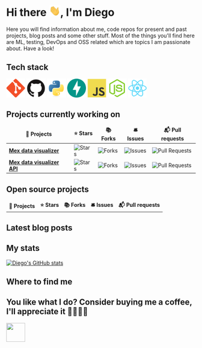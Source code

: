 # Hi there <img src="https://github.com/DPLATA/DPLATA/blob/main/waving_hand.gif" width="30px">, I'm Diego

<!--I'm from México and you can find me on , or on  FREELANCE SOFTWARE ENGINEER CONTACT ME IF YOU HAVE ANY WORK √(ALT + V).-->

Here you will find information about me, code repos for present and past projects, blog posts and some other stuff. Most of the things you'll find here are ML, testing, DevOps and OSS related which are topics I am passionate about. Have a look!

## Tech stack

<p align="left">
<img src="https://raw.githubusercontent.com/devicons/devicon/master/icons/git/git-original.svg" width="50" height="50">
<img src="https://raw.githubusercontent.com/devicons/devicon/master/icons/github/github-original.svg" width="50" height="50">  
<img src="https://raw.githubusercontent.com/devicons/devicon/master/icons/python/python-original.svg" width="50" height="50">
<img src="https://raw.githubusercontent.com/devicons/devicon/master/icons/fastapi/fastapi-original.svg" width="50" height="50">
<img src="https://raw.githubusercontent.com/devicons/devicon/master/icons/javascript/javascript-original.svg" width="50" height="50">
<img src="https://raw.githubusercontent.com/devicons/devicon/master/icons/nodejs/nodejs-original.svg" width="50" height="50">
<img src="https://raw.githubusercontent.com/devicons/devicon/master/icons/react/react-original.svg" width="50" height="50">
</p>

## Projects currently working on

<table>
  <thead align="center">
    <tr border: none;>
      <td><b>🎁 Projects</b></td>
      <td><b>⭐ Stars</b></td>
      <td><b>📚 Forks</b></td>
      <td><b>🛎 Issues</b></td>
      <td><b>📬 Pull requests</b></td>
    </tr>
  </thead>
  <tbody>
    <tr>
      <td><a href="https://github.com/DPLATA/mexdata"><b>Mex data visualizer</b></a></td>
      <td><img alt="Stars" src="https://img.shields.io/github/stars/DPLATA/mexdata?style=flat-square&labelColor=343b41" /></td>
      <td><img alt="Forks" src="https://img.shields.io/github/forks/DPLATA/mexdata?style=flat-square&labelColor=343b41"/></td>
      <td><img alt="Issues" src="https://img.shields.io/github/issues/DPLATA/mexdata?style=flat-square&labelColor=343b41"/></td>
      <td><img alt="Pull Requests" src="https://img.shields.io/github/issues-pr/DPLATA/mexdata?style=flat-square&labelColor=343b41"/></td>
    </tr>
    <tr>
      <td><a href="https://github.com/DPLATA/mexdata_api"><b>Mex data visualizer API</b></a></td>
      <td><img alt="Stars" src="https://img.shields.io/github/stars/DPLATA/mexdata_api?style=flat-square&labelColor=343b41" /></td>
      <td><img alt="Forks" src="https://img.shields.io/github/forks/DPLATA/mexdata_api?style=flat-square&labelColor=343b41"/></td>
      <td><img alt="Issues" src="https://img.shields.io/github/issues/DPLATA/mexdata_api?style=flat-square&labelColor=343b41"/></td>
      <td><img alt="Pull Requests" src="https://img.shields.io/github/issues-pr/DPLATA/mexdata_api?style=flat-square&labelColor=343b41"/></td>
    </tr>
  </tbody>
</table>

## Open source projects

<table>
  <thead align="center">
    <tr border: none;>
      <td><b>🎁 Projects</b></td>
      <td><b>⭐ Stars</b></td>
      <td><b>📚 Forks</b></td>
      <td><b>🛎 Issues</b></td>
      <td><b>📬 Pull requests</b></td>
    </tr>
  </thead>
  <tbody>
    <tr>
    </tr>
  </tbody>
</table>

## Latest blog posts

## My stats

[![Diego's GitHub stats](https://github-readme-stats.vercel.app/api?username=DPLATA)](https://github.com/DPLATA/github-readme-stats)

## Where to find me

## You like what I do? Consider buying me a coffee, I'll appreciate it 🤜🏼🤛🏼

<p align="left">
  <a href="https://paypal.me/diegogplatac?country.x=MX&locale.x=es_XC">
    <img src="https://res.cloudinary.com/dzappyypg/image/upload/v1671997877/other_stuff/paypal_t9ko5x.png" width="50" height="50">
  </a>
</p>


<!--
[![Diego's GitHub stats](https://github-readme-stats.vercel.app/api/top-langs/?username=DPLATA)](https://github.com/DPLATA/github-readme-stats)

![](https://img.shields.io/badge/OS-Linux-informational?style=flat&logo=linux&logoColor=white&color=d74614)
![](https://img.shields.io/badge/Code-Python-informational?style=flat&logo=python&logoColor=366c9c&color=f7ca3e)
![](https://img.shields.io/badge/Code-JavaScript-informational?style=flat&logo=javascript&logoColor=white&color=efd81d)
![](https://img.shields.io/badge/Tools-Docker-informational?style=flat&logo=docker&logoColor=white&color=2391e6)
![](https://img.shields.io/badge/Tools-Kubernetes-informational?style=flat&logo=kubernetes&logoColor=white&color=306adf)
![](https://img.shields.io/badge/Cloud-Digital_Ocean-informational?style=flat&logo=digitalocean&logoColor=white&color=0080FF)
-->

<!--
**DPLATA/DPLATA** is a ✨ _special_ ✨ repository because its `README.md` (this file) appears on your GitHub profile.

Here are some ideas to get you started:

- 🔭 I’m currently working on ...
- 🌱 I’m currently learning ...
- 👯 I’m looking to collaborate on ...
- 🤔 I’m looking for help with ...
- 💬 Ask me about ...
- 📫 How to reach me: ...
- 😄 Pronouns: ...
- ⚡ Fun fact: ...

![](https://img.shields.io/badge/Shell-Bash-informational?style=flat&logo=gnu-bash&logoColor=white&color=2bbc8a)

-->
